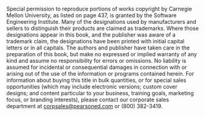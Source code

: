 Special permission to reproduce portions of works copyright by Carnegie Mellon University, as listed on page 437, is granted by the Software Engineering Institute. Many of the designations used by manufacturers and sellers to distinguish their products are claimed as trademarks. Where those designations appear in this book, and the publisher was aware of a trademark claim, the designations have been printed with initial capital letters or in all capitals. The authors and publisher have taken care in the preparation of this book, but make no expressed or implied warranty of any kind and assume no responsibility for errors or omissions. No liability is assumed for incidental or consequential damages in connection with or arising out of the use of the information or programs contained herein. For information about buying this title in bulk quantities, or for special sales opportunities (which may include electronic versions; custom cover designs; and content particular to your business, training goals, marketing focus, or branding interests), please contact our corporate sales department at [corpsales@pearsoned.com](mailto:corpsales@pearsoned.com) or (800) 382-3419.